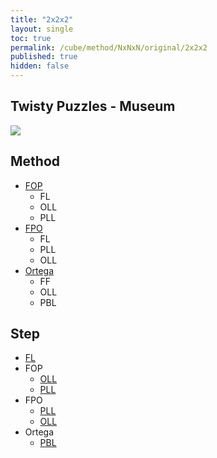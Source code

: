 ```yaml
---
title: "2x2x2"
layout: single
toc: true
permalink: /cube/method/NxNxN/original/2x2x2
published: true
hidden: false
---
```


<head>
  <base target="_self">
</head>



## Twisty Puzzles - Museum

<a target="_blank" href="https://twistypuzzles.com/app/museum/museum_showitem.php?pkey=20">
  <img src="https://twistypuzzles.com/museum/large/00020-01.jpg">
</a>



## Method

- [FOP](/cube/method/NxNxN/original/2x2x2/fop)
  - FL
  - OLL
  - PLL
- [FPO](/cube/method/NxNxN/original/2x2x2/fpo)
  - FL
  - PLL
  - OLL
- [Ortega](/cube/method/NxNxN/original/2x2x2/ortega)
  - FF
  - OLL
  - PBL



## Step

- [FL](/cube/method/NxNxN/original/2x2x2/fl)
- FOP
  - [OLL](/cube/method/NxNxN/original/2x2x2/fop/oll)
  - [PLL](/cube/method/NxNxN/original/2x2x2/fop/pll)
- FPO
  - [PLL](/cube/method/NxNxN/original/2x2x2/fpo/pll)
  - [OLL](/cube/method/NxNxN/original/2x2x2/fpo/oll)
- Ortega
  - [PBL](/cube/method/NxNxN/original/2x2x2/ortega/pbl)
